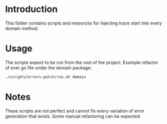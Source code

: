 # Introduction
This folder contains scripts and resources for injecting trace start into
every domain method.

# Usage
The scripts expect to be run from the root of the project. Example refactor of
ever go file under the domain package:
```bash
./scripts/errors-patch/run.sh domain
```

# Notes
These scripts are not perfect and cannot fix every variation of error generation
that exists. Some manual refactoring can be expected.